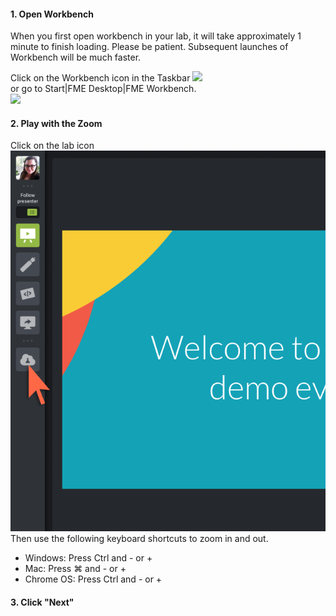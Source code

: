 <head><base target="_blank"> </head>


#### 1. Open Workbench
When you first open workbench in your lab, it will take approximately 1 minute to finish loading. Please be patient.
Subsequent launches of Workbench will be much faster.

Click on the Workbench icon in the Taskbar ![](https://content.screencast.com/users/Ryan.Cragg/folders/Snagit/media/f1079772-39d2-46b9-8402-2bb8c9db2935/2021-06-21_15-58-31.png)  
or go to Start|FME Desktop|FME Workbench.  
![](https://content.screencast.com/users/Ryan.Cragg/folders/Snagit/media/4950a7c7-8c8a-4338-8ba7-89ccc1a42aaa/2021-06-21_16-02-08.png)

#### 2. Play with the Zoom
Click on the lab icon  
![lab icon](lab.png)  
Then use the following keyboard shortcuts to zoom in and out.
- Windows: Press Ctrl and - or +
- Mac: Press ⌘ and - or +
- Chrome OS: Press Ctrl and - or +

#### 3. Click "Next"
